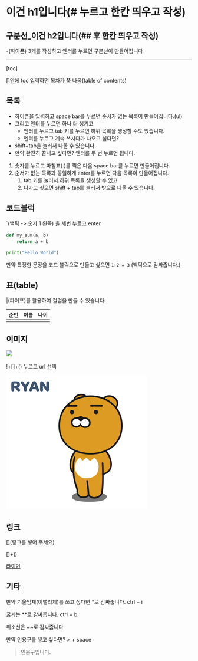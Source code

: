 # 이건 h1입니다(# 누르고 한칸 띄우고 작성)

## 구분선_이건 h2입니다(## 후 한칸 띄우고 작성)

-(하이픈) 3개를 작성하고 엔터를 누르면 구분선이 만들어집니다

---

[toc]

[]안에 toc 입력하면 목차가 쭉 나옴(table of contents)

## 목록

- 하이픈을 입력하고 space bar를 누르면 순서가 없는 목록이 만들어집니다.(ul)
- 그리고 엔터를 누르면 하나 더 생기고
  - 엔터를 누르고 tab 키를 누르면 하위 목록을 생성할 수도 있습니다.
  - 엔터를 누르고 계속 쓰시다가 나오고 싶다면?
- shift+tab을 눌러서 나올 수 있습니다.
- 만약 완전히 끝내고 싶다면? 엔터를 두 번 누르면 됩니다.

1. 숫자를 누르고 마침표(.)를 찍은 다음 space bar를 누르면 만들어집니다.
2. 순서가 없는 목록과 동일하게 enter를 누르면 다음 목록이 만들어집니다.
   1. tab 키를 눌러서 하위 목록을 생성할 수 있고
   2. 나가고 싶으면 shift + tab를 눌러서 밖으로 나올 수 있습니다.

## 코드블럭

`(백틱 -> 숫자 1 왼쪽) 을 세번 누르고 enter

```python
def my_sum(a, b)
	return a + b
```

```python
print("Hello World")
```

만약 특정한 문장을 코드 블럭으로 만들고 싶으면 `1+2 = 3` (백틱으로 감싸줍니다.)

## 표(table)

|(파이프)를 활용하여 컬럼을 만들 수 있습니다.

| 순번 | 이름 | 나이 |
| ---- | ---- | ---- |
|      |      |      |

## 이미지

![](C:\Users\NaEunSu\Desktop\TIL\라이언.png)

!+[]+() 누르고 url 선택

![라이언](md-images/%EB%9D%BC%EC%9D%B4%EC%96%B8.png)

## 링크

[](링크를 넣어 주세요)

[]+()

[라이언](www.naver.com)



## 기타

만약 기울임체(이탤리체)를 쓰고 싶다면 *로 감싸줍니다. ctrl + i

굵게는 **로 감싸줍니다. ctrl + b

취소선은 ~~로 감싸줍니다

만약 인용구를 넣고 싶다면? > + space

> 인용구입니다.

